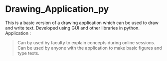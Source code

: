# Drawing_Application_py
This is a basic version of a drawing application which can be used to draw and write text. Developed using GUI and other libraries in python. 
Application : 
> Can by used by  faculty to explain concepts during online sessions.
> Can be used by anyone with the application to make basic figures and type texts.
